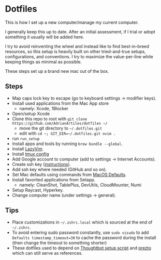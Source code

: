 # Dotfiles

This is how I set up a new computer/manage my current computer.

I generally keep this up to date. After an initial assessment, if I trial or adopt something it usually will be added here.

I try to avoid reinventing the wheel and instead like to find best-in-breed resources, so this setup is heavily built on other tried-and-true setups, configurations, and conventions. I try to maximize the value-per-line while keeping things as minimal as possible.

These steps set up a brand new mac out of the box.

## Steps

- Map caps lock key to escape (go to keyboard settings -> modifier keys).
- Install used applications from the Mac App store
  - namely: Xcode, 1Blocker
- Open/setup Xcode
- Clone this repo to root with `git clone https://github.com/AdrianArtiles/dotfiles ~/`
  - move the git directory to `~/.dotfiles.git`
  - edit with `cd ~; GIT_DIR=~/.dotfiles.git nvim .`
- run `run_setup`
- Install apps and tools by running `brew bundle --global`.
- Install [LazyVim](https://github.com/LazyVim/LazyVim).
- Install [tmux config](https://github.com/gpakosz/.tmux)
- Add Google account to computer (add to settings -> Internet Accounts).
- Create ssh key ([instructions](https://help.github.com/articles/generating-ssh-keys/)).
- Add ssh key where needed (GitHub and so on).
- Set Mac defaults using commands from [MacOS Defaults](https://macos-defaults.com/).
- Install favorited applications from Setapp.
  - namely: CleanShot, TablePlus, DevUtils, CloudMounter, Numi
- Setup Raycast, Hyperkey.
- Change computer name (under settings -> general).

## Tips

- Place customizations in `~/.zshrc.local` which is sourced at the end of `~/.zshrc`.
- To avoid entering sudo password constantly, use `sudo visudo` to add `Defaults timestamp_timeout=30` to cache the password during the install (then change the timeout to something shorter)
- These dotfiles used to depend on [Thoughtbot setup script](https://github.com/thoughtbot/laptop) and [prezto](https://github.com/sorin-ionescu/prezto) which can still serve as references.
